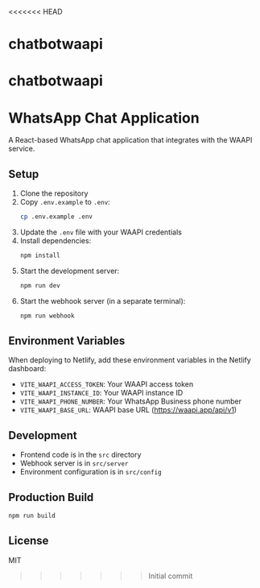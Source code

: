 <<<<<<< HEAD
# chatbotwaapi
chatbotwaapi
=======
# WhatsApp Chat Application

A React-based WhatsApp chat application that integrates with the WAAPI service.

## Setup

1. Clone the repository
2. Copy `.env.example` to `.env`:
   ```bash
   cp .env.example .env
   ```
3. Update the `.env` file with your WAAPI credentials
4. Install dependencies:
   ```bash
   npm install
   ```
5. Start the development server:
   ```bash
   npm run dev
   ```
6. Start the webhook server (in a separate terminal):
   ```bash
   npm run webhook
   ```

## Environment Variables

When deploying to Netlify, add these environment variables in the Netlify dashboard:

- `VITE_WAAPI_ACCESS_TOKEN`: Your WAAPI access token
- `VITE_WAAPI_INSTANCE_ID`: Your WAAPI instance ID
- `VITE_WAAPI_PHONE_NUMBER`: Your WhatsApp Business phone number
- `VITE_WAAPI_BASE_URL`: WAAPI base URL (https://waapi.app/api/v1)

## Development

- Frontend code is in the `src` directory
- Webhook server is in `src/server`
- Environment configuration is in `src/config`

## Production Build

```bash
npm run build
```

## License

MIT
>>>>>>> Initial commit
